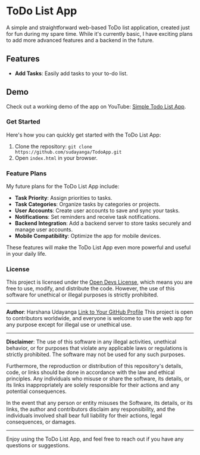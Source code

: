 # ToDo List App

A simple and straightforward web-based ToDo list application, created just for fun during my spare time. While it's currently basic, I have exciting plans to add more advanced features and a backend in the future.

## Features

- **Add Tasks**: Easily add tasks to your to-do list.

## Demo

Check out a working demo of the app on YouTube: [Simple Todo List App](https://youtu.be/UUymtXWic6w?si=NeZtMLf2zBqz5Q77).

### Get Started

Here's how you can quickly get started with the ToDo List App:

1. Clone the repository: `git clone https://github.com/sudayanga/TodoApp.git`
2. Open `index.html` in your browser.


### Feature Plans

My future plans for the ToDo List App include:

- **Task Priority**: Assign priorities to tasks.
- **Task Categories**: Organize tasks by categories or projects.
- **User Accounts**: Create user accounts to save and sync your tasks.
- **Notifications**: Set reminders and receive task notifications.
- **Backend Integration**: Add a backend server to store tasks securely and manage user accounts.
- **Mobile Compatibility**: Optimize the app for mobile devices.

These features will make the ToDo List App even more powerful and useful in your daily life.

### License

This project is licensed under the [Open Devs License](https://github.com/sudayanga/TodoApp/blob/main/LICENSE), which means you are free to use, modify, and distribute the code. However, the use of this software for unethical or illegal purposes is strictly prohibited.

---

**Author**: Harshana Udayanga
[Link to Your GitHub Profile](https://github.com/sudayanga)
This project is open to contributors worldwide, and everyone is welcome to use the web app for any purpose except for illegal use or unethical use.

---

**Disclaimer**: The use of this software in any illegal activities, unethical behavior, or for purposes that violate any applicable laws or regulations is strictly prohibited. The software may not be used for any such purposes.

Furthermore, the reproduction or distribution of this repository's details, code, or links should be done in accordance with the law and ethical principles. Any individuals who misuse or share the software, its details, or its links inappropriately are solely responsible for their actions and any potential consequences.

In the event that any person or entity misuses the Software, its details, or its links, the author and contributors disclaim any responsibility, and the individuals involved shall bear full liability for their actions, legal consequences, or damages.

---

Enjoy using the ToDo List App, and feel free to reach out if you have any questions or suggestions.
